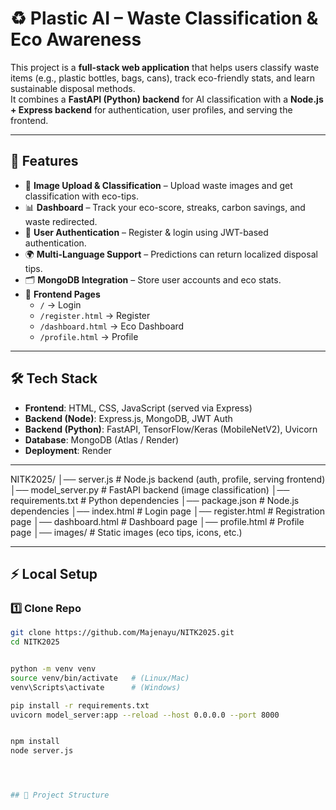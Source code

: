 # ♻️ Plastic AI – Waste Classification & Eco Awareness  

This project is a **full-stack web application** that helps users classify waste items (e.g., plastic bottles, bags, cans), track eco-friendly stats, and learn sustainable disposal methods.  
It combines a **FastAPI (Python) backend** for AI classification with a **Node.js + Express backend** for authentication, user profiles, and serving the frontend.

---

## 🚀 Features
- 📸 **Image Upload & Classification** – Upload waste images and get classification with eco-tips.  
- 📊 **Dashboard** – Track your eco-score, streaks, carbon savings, and waste redirected.  
- 🔑 **User Authentication** – Register & login using JWT-based authentication.  
- 🌍 **Multi-Language Support** – Predictions can return localized disposal tips.  
- 🗂 **MongoDB Integration** – Store user accounts and eco stats.  
- 🎨 **Frontend Pages**  
  - `/` → Login  
  - `/register.html` → Register  
  - `/dashboard.html` → Eco Dashboard  
  - `/profile.html` → Profile  

---

## 🛠️ Tech Stack
- **Frontend**: HTML, CSS, JavaScript (served via Express)  
- **Backend (Node)**: Express.js, MongoDB, JWT Auth  
- **Backend (Python)**: FastAPI, TensorFlow/Keras (MobileNetV2), Uvicorn  
- **Database**: MongoDB (Atlas / Render)  
- **Deployment**: Render  

---


NITK2025/
│── server.js # Node.js backend (auth, profile, serving frontend)
│── model_server.py # FastAPI backend (image classification)
│── requirements.txt # Python dependencies
│── package.json # Node.js dependencies
│── index.html # Login page
│── register.html # Registration page
│── dashboard.html # Dashboard page
│── profile.html # Profile page
│── images/ # Static images (eco tips, icons, etc.)



---

## ⚡ Local Setup

### 1️⃣ Clone Repo
```bash
git clone https://github.com/Majenayu/NITK2025.git
cd NITK2025


python -m venv venv
source venv/bin/activate   # (Linux/Mac)
venv\Scripts\activate      # (Windows)

pip install -r requirements.txt
uvicorn model_server:app --reload --host 0.0.0.0 --port 8000


npm install
node server.js




## 📂 Project Structure
